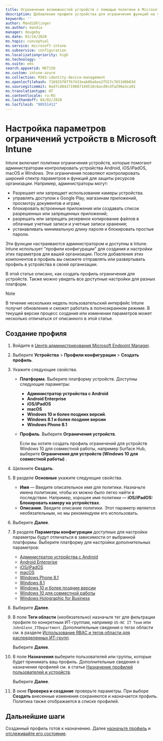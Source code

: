```yaml
---
title: Ограничение возможностей устройств с помощью политики в Microsoft Intune — Azure | Документация Майкрософт
description: Добавление профиля устройства для ограничения функций на устройствах с администратором устройств Android, Android для бизнеса, Android, macOS, iOS, iPadOS, Windows Phone и Windows 10 в Microsoft Intune.
keywords: ''
author: MandiOhlinger
ms.author: mandia
manager: dougeby
ms.date: 03/24/2020
ms.topic: conceptual
ms.service: microsoft-intune
ms.subservice: configuration
ms.localizationpriority: high
ms.technology: ''
ms.suite: ems
search.appverid: MET150
ms.custom: intune-azure
ms.collection: M365-identity-device-management
ms.openlocfilehash: 716925f077b7433eab06a6ea2f557c7653d0b03d
ms.sourcegitcommit: 0ad7cd842719887184510c6acd9cdfa290a3ca91
ms.translationtype: HT
ms.contentlocale: ru-RU
ms.lasthandoff: 04/02/2020
ms.locfileid: "80551412"
---
```

# <a name="configure-device-restriction-settings-in-microsoft-intune"></a>Настройка параметров ограничений устройств в Microsoft Intune

Intune включает политики ограничения устройств, которые помогают администраторам контролировать устройства Android, iOS/iPadOS, macOS и Windows. Эти ограничения позволяют контролировать широкий спектр параметров и функций для защиты ресурсов организации. Например, администраторы могут:

- Разрешает или запрещает использование камеры устройства.
- управлять доступом к Google Play, магазинам приложений, просмотру документов и играм;
- блокировать встроенные приложения или создавать список разрешенных или запрещенных приложений;
- разрешать или запрещать резервное копирование файлов в облачные учетные записи и учетные записи хранения;
- устанавливать минимальную длину пароля и блокировать простые пароли.

Эти функции настраиваются администратором и доступны в Intune. Intune использует "профили конфигурации" для создания и настройки этих параметров для вашей организации. После добавления этих компонентов в профиль вы сможете отправлять или развертывать профиль в устройства в своей организации.

В этой статье описано, как создать профиль ограничения для устройств. Также можно увидеть все доступные настройки для разных платформ.

> [!NOTE]
> В течение нескольких недель пользовательский интерфейс Intune получит обновление и сможет работать в полноэкранном режиме. В текущей версии процесс создания или изменении параметров может несколько отличаться от описанного в этой статье.

## <a name="create-the-profile"></a>Создание профиля

1. Войдите в [Центр администрирования Microsoft Endpoint Manager](https://go.microsoft.com/fwlink/?linkid=2109431).
2. Выберите **Устройства** > **Профили конфигурации** > **Создать профиль**.
3. Укажите следующие свойства.

    - **Платформа**. Выберите платформу устройств. Доступны следующие параметры:  

        - **Администратор устройства с Android**
        - **Android Enterprise**
        - **iOS/iPadOS**
        - **macOS**
        - **Windows 10 и более поздних версий**.
        - **Windows 8.1 и более поздние версии**
        - **Windows Phone 8.1**

    - **Профиль**. Выберите **Ограничения устройств**.

        Если вы хотите создать профиль ограничений для устройств Windows 10 для совместной работы, например Surface Hub, выберите **Ограничения для устройств (Windows 10 для совместной работы)** .

4. Щелкните **Создать**.
5. В разделе **Основные** укажите следующие свойства.

    - **Имя** — Введите описательное имя для политики. Назначьте имена политикам, чтобы их можно было легко найти в последствии. Например, хорошее имя политики — **iOS/iPadOS: Блокировать камеру на устройствах**.
    - **Описание**. Введите описание политики. Этот параметр является необязательным, но мы рекомендуем его использовать.

6. Выберите **Далее**.

7. В разделе **Параметры конфигурации** доступные для настройки параметры будут отличаться в зависимости от выбранной платформы. Выберите платформу для настройки дополнительных параметров:

    - [Администратор устройства с Android](device-restrictions-android.md)
    - [Android Enterprise](device-restrictions-android-for-work.md)
    - [iOS/iPadOS](device-restrictions-ios.md)
    - [macOS](device-restrictions-macos.md)
    - [Windows Phone 8.1](device-restrictions-windows-phone-8-1.md)
    - [Windows 8.1](device-restrictions-windows-8-1.md)
    - [Windows 10 и более поздние версии](device-restrictions-windows-10.md)
    - [Windows 10 для совместной работы](device-restrictions-windows-10-teams.md)
    - [Windows Holographic for Business](device-restrictions-windows-holographic.md)

8. Выберите **Далее**.
9. В поле **Теги области** (необязательно) назначьте тег для фильтрации профиля по конкретным ИТ-группам, например `US-NC IT Team` или `JohnGlenn_ITDepartment`. Дополнительные сведения о тегах области см. в разделе [Использование RBAC и тегов области для распределенных ИТ-групп](../fundamentals/scope-tags.md).

    Выберите **Далее**.

10. В поле **Назначения** выберите пользователей или группы, которые будет принимать ваш профиль. Дополнительные сведения о назначении профилей см. в статье [Назначение профилей пользователей и устройств](device-profile-assign.md).

    Выберите **Далее**.

11. В окне **Проверка и создание** проверьте параметры. При выборе **Создать** внесенные изменения сохраняются и назначается профиль. Политика также отображается в списке профилей.

## <a name="next-steps"></a>Дальнейшие шаги

Созданный профиль готов к назначению. Далее [назначьте профиль](device-profile-assign.md) и [отслеживайте его состояние](device-profile-monitor.md).

<!--  Removing image as part of design review; retaining source until we known the disposition.

## Example of device restriction settings

In this high-level example, you'll create a device restriction policy that blocks the use of the built-in camera app on Android devices.

![How to disable the camera on Android devices](./media/device-restrictions-configure/disable-android-camera.png)

-->
